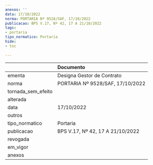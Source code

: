 ```yaml
---
anexos: ''
data: 17/10/2022
norma: PORTARIA Nº 9528/SAF, 17/10/2022
publicacao: BPS V.17, Nº 42, 17 A 21/10/2022
tags:
- portaria
tipo_normatico: Portaria
hide: 
- toc 
 
---
```


|                    | Documento                        |
|:-------------------|:---------------------------------|
| ementa             | Designa Gestor de Contrato       |
| norma              | PORTARIA Nº 9528/SAF, 17/10/2022 |
| tornada_sem_efeito |                                  |
| alterada           |                                  |
| data               | 17/10/2022                       |
| outros             |                                  |
| tipo_normatico     | Portaria                         |
| publicacao         | BPS V.17, Nº 42, 17 A 21/10/2022 |
| revogada           |                                  |
| em_vigor           |                                  |
| anexos             |                                  |